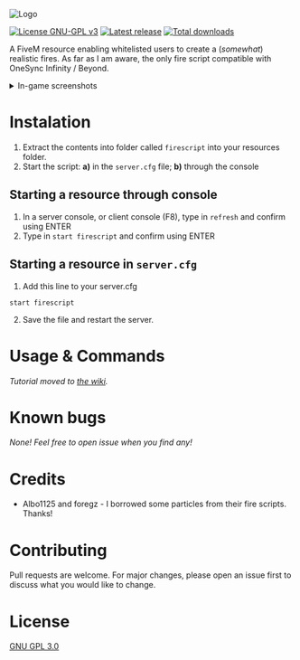 ![Logo](https://i.imgur.com/5EoYbiv.png)

[![License GNU-GPL v3](https://img.shields.io/github/license/gimicze/firescript?style=for-the-badge)](https://github.com/gimicze/firescript/LICENSE "License")
[![Latest release](https://img.shields.io/github/v/release/gimicze/firescript?style=for-the-badge)](https://github.com/gimicze/firescript/releases/latest "Latest release")
[![Total downloads](https://img.shields.io/github/downloads/gimicze/firescript/total?style=for-the-badge)](https://github.com/gimicze/firescript/releases/latest "Total downloads")

A FiveM resource enabling whitelisted users to create a (*somewhat*) realistic fires. As far as I am aware, the only fire script compatible with OneSync Infinity / Beyond.

<details>
<summary>In-game screenshots</summary>

![Example fire](https://i.imgur.com/XOLJN7v.png "Example fire")
![Example fire](https://i.imgur.com/IYmE6qn.png)
</details>

# Instalation

1. Extract the contents into folder called `firescript` into your resources folder.
2. Start the script: **a)** in the `server.cfg` file; **b)** through the console

## Starting a resource through console

1. In a server console, or client console (F8), type in `refresh` and confirm using ENTER
2. Type in `start firescript` and confirm using ENTER

## Starting a resource in `server.cfg`
1. Add this line to your server.cfg
```
start firescript
```
2. Save the file and restart the server.

# Usage & Commands

*Tutorial moved to [the wiki](https://github.com/gimicze/firescript/wiki).*

# Known bugs
*None! Feel free to open issue when you find any!*

# Credits
- Albo1125 and foregz - I borrowed some particles from their fire scripts. Thanks!

# Contributing
Pull requests are welcome. For major changes, please open an issue first to discuss what you would like to change.

# License
[GNU GPL 3.0](https://github.com/gimicze/firescript/blob/main/LICENSE)
